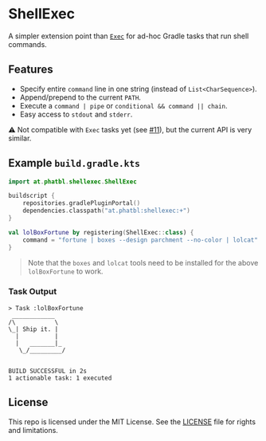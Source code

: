 # ShellExec

A simpler extension point than [`Exec`](https://docs.gradle.org/current/dsl/org.gradle.api.tasks.Exec.html) for ad-hoc Gradle tasks that run shell commands.

## Features

- Specify entire `command` line in one string (instead of `List<CharSequence>`).
- Append/prepend to the current `PATH`.
- Execute a `command | pipe` or `conditional && command || chain`.
- Easy access to `stdout` and `stderr`.

:warning: Not compatible with `Exec` tasks yet (see [#11](https://github.com/phatblat/ShellExec/issues/11)), but the current API is very similar.

## Example `build.gradle.kts`

```kts
import at.phatbl.shellexec.ShellExec

buildscript {
    repositories.gradlePluginPortal()
    dependencies.classpath("at.phatbl:shellexec:+")
}

val lolBoxFortune by registering(ShellExec::class) {
    command = "fortune | boxes --design parchment --no-color | lolcat"
}
```

> Note that the `boxes` and `lolcat` tools need to be installed for the above `lolBoxFortune` to work.

### Task Output

```text
> Task :lolBoxFortune
 ____________
/\           \
\_| Ship it. |
  |          |
  |   _______|_
   \_/_________/


BUILD SUCCESSFUL in 2s
1 actionable task: 1 executed
```

## License

This repo is licensed under the MIT License. See the [LICENSE](LICENSE.md) file for rights and limitations.
